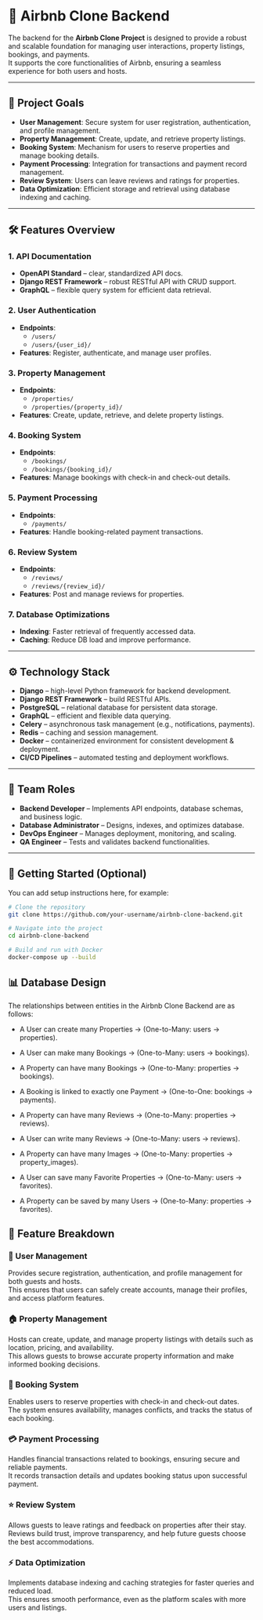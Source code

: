 # 🏡 Airbnb Clone Backend

The backend for the **Airbnb Clone Project** is designed to provide a robust and scalable foundation for managing user interactions, property listings, bookings, and payments.  
It supports the core functionalities of Airbnb, ensuring a seamless experience for both users and hosts.

---

## 🎯 Project Goals

- **User Management**: Secure system for user registration, authentication, and profile management.
- **Property Management**: Create, update, and retrieve property listings.
- **Booking System**: Mechanism for users to reserve properties and manage booking details.
- **Payment Processing**: Integration for transactions and payment record management.
- **Review System**: Users can leave reviews and ratings for properties.
- **Data Optimization**: Efficient storage and retrieval using database indexing and caching.

---

## 🛠 Features Overview

### 1. API Documentation

- **OpenAPI Standard** – clear, standardized API docs.
- **Django REST Framework** – robust RESTful API with CRUD support.
- **GraphQL** – flexible query system for efficient data retrieval.

### 2. User Authentication

- **Endpoints**:
  - `/users/`
  - `/users/{user_id}/`
- **Features**: Register, authenticate, and manage user profiles.

### 3. Property Management

- **Endpoints**:
  - `/properties/`
  - `/properties/{property_id}/`
- **Features**: Create, update, retrieve, and delete property listings.

### 4. Booking System

- **Endpoints**:
  - `/bookings/`
  - `/bookings/{booking_id}/`
- **Features**: Manage bookings with check-in and check-out details.

### 5. Payment Processing

- **Endpoints**:
  - `/payments/`
- **Features**: Handle booking-related payment transactions.

### 6. Review System

- **Endpoints**:
  - `/reviews/`
  - `/reviews/{review_id}/`
- **Features**: Post and manage reviews for properties.

### 7. Database Optimizations

- **Indexing**: Faster retrieval of frequently accessed data.
- **Caching**: Reduce DB load and improve performance.

---

## ⚙️ Technology Stack

- **Django** – high-level Python framework for backend development.
- **Django REST Framework** – build RESTful APIs.
- **PostgreSQL** – relational database for persistent data storage.
- **GraphQL** – efficient and flexible data querying.
- **Celery** – asynchronous task management (e.g., notifications, payments).
- **Redis** – caching and session management.
- **Docker** – containerized environment for consistent development & deployment.
- **CI/CD Pipelines** – automated testing and deployment workflows.

---

## 👥 Team Roles

- **Backend Developer** – Implements API endpoints, database schemas, and business logic.
- **Database Administrator** – Designs, indexes, and optimizes database.
- **DevOps Engineer** – Manages deployment, monitoring, and scaling.
- **QA Engineer** – Tests and validates backend functionalities.

---

## 🚀 Getting Started (Optional)

You can add setup instructions here, for example:

```bash
# Clone the repository
git clone https://github.com/your-username/airbnb-clone-backend.git

# Navigate into the project
cd airbnb-clone-backend

# Build and run with Docker
docker-compose up --build
```

## 📊 Database Design

The relationships between entities in the Airbnb Clone Backend are as follows:

- A User can create many Properties → (One-to-Many: users → properties).

- A User can make many Bookings → (One-to-Many: users → bookings).

- A Property can have many Bookings → (One-to-Many: properties → bookings).

- A Booking is linked to exactly one Payment → (One-to-One: bookings → payments).

- A Property can have many Reviews → (One-to-Many: properties → reviews).

- A User can write many Reviews → (One-to-Many: users → reviews).

- A Property can have many Images → (One-to-Many: properties → property_images).

- A User can save many Favorite Properties → (One-to-Many: users → favorites).

- A Property can be saved by many Users → (One-to-Many: properties → favorites).

## 🔎 Feature Breakdown

### 👤 User Management

Provides secure registration, authentication, and profile management for both guests and hosts.  
This ensures that users can safely create accounts, manage their profiles, and access platform features.

### 🏠 Property Management

Hosts can create, update, and manage property listings with details such as location, pricing, and availability.  
This allows guests to browse accurate property information and make informed booking decisions.

### 📅 Booking System

Enables users to reserve properties with check-in and check-out dates.  
The system ensures availability, manages conflicts, and tracks the status of each booking.

### 💳 Payment Processing

Handles financial transactions related to bookings, ensuring secure and reliable payments.  
It records transaction details and updates booking status upon successful payment.

### ⭐ Review System

Allows guests to leave ratings and feedback on properties after their stay.  
Reviews build trust, improve transparency, and help future guests choose the best accommodations.

### ⚡ Data Optimization

Implements database indexing and caching strategies for faster queries and reduced load.  
This ensures smooth performance, even as the platform scales with more users and listings.
